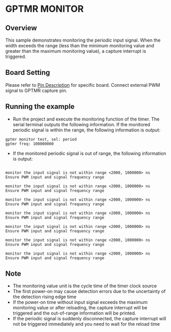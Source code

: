 # GPTMR MONITOR

## Overview

This sample demonstrates monitoring the periodic input signal. When the width exceeds the range (less than the minimum monitoring value and greater than the maximum monitoring value), a capture interrupt is triggered.

## Board Setting

Please refer to [Pin Description](lab_board_resource) for specific board.
Connect external PWM signal to GPTMR capture pin.

## Running the example

- Run the project and execute the monitoring function of the timer. The serial terminal outputs the following information. If the monitored periodic signal is within the range, the following information is output:

```console
gptmr monitor test, sel: period
gptmr freq: 100000000
```

- If the monitored periodic signal is out of range, the following information is output:

```console

monitor the input signal is not within range <2000, 1000000> ns
Ensure PWM input and signal frequency range

monitor the input signal is not within range <2000, 1000000> ns
Ensure PWM input and signal frequency range

monitor the input signal is not within range <2000, 1000000> ns
Ensure PWM input and signal frequency range

monitor the input signal is not within range <2000, 1000000> ns
Ensure PWM input and signal frequency range

monitor the input signal is not within range <2000, 1000000> ns
Ensure PWM input and signal frequency range

monitor the input signal is not within range <2000, 1000000> ns
Ensure PWM input and signal frequency range

monitor the input signal is not within range <2000, 1000000> ns
Ensure PWM input and signal frequency range

```

## Note

- The monitoring value unit is the cycle time of the timer clock source
- The first power-on may cause detection errors due to the uncertainty of the detection rising edge time
- If the power-on time without input signal exceeds the maximum monitoring value or after reloading, the capture interrupt will be triggered and the out-of-range information will be printed.
- If the periodic signal is suddenly disconnected, the capture interrupt will not be triggered immediately and you need to wait for the reload time

